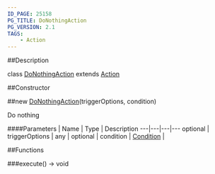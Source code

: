 ```yaml
---
ID_PAGE: 25158
PG_TITLE: DoNothingAction
PG_VERSION: 2.1
TAGS:
    - Action
---
```

##Description

class [DoNothingAction](/classes/2.2-alpha/DoNothingAction) extends [Action](/classes/2.2-alpha/Action)



##Constructor

##new [DoNothingAction](/classes/2.2-alpha/DoNothingAction)(triggerOptions, condition)

Do nothing

####Parameters
 | Name | Type | Description
---|---|---|---
optional | triggerOptions | any | 
optional | condition | [Condition](/classes/2.2-alpha/Condition) | 

##Functions

###execute() &rarr; void


